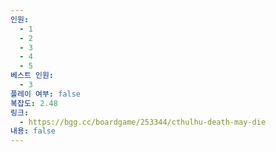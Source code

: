 ```yaml
---
인원:
  - 1
  - 2
  - 3
  - 4
  - 5
베스트 인원:
  - 3
플레이 여부: false
복잡도: 2.48
링크:
  - https://bgg.cc/boardgame/253344/cthulhu-death-may-die
내용: false
---
```

